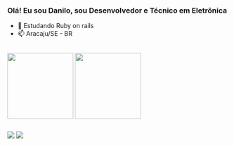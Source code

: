 ### Olá! Eu sou Danilo, sou Desenvolvedor e Técnico em Eletrônica

- 🌱 Estudando Ruby on rails
- 📫 Aracaju/SE - BR

##

<div>
    <img height=150 align="center" src="https://github-readme-stats.vercel.app/api?username=DaniloRibeiro07&theme=holi&hide=contribs,stars&show_icons=true&rank_icon=github#gh-dark-mode-only" />
    <img height=150 align="center" src="https://github-readme-stats.vercel.app/api/top-langs/?username=DaniloRibeiro07&layout=compact&theme=holi&exclude_repo=Firmware---Manuten--o-Aurelio&hide=dockerfile" />
</div>

##

<div> 
  <a href="https://www.instagram.com/daniloribei" target="_blank"><img src="https://img.shields.io/badge/-Instagram-%23E4405F?style=for-the-badge&logo=instagram&logoColor=white" target="_blank"></a>
  <a href="https://www.linkedin.com/in/danilorib" target="_blank"><img src="https://img.shields.io/badge/-LinkedIn-%230077B5?style=for-the-badge&logo=linkedin&logoColor=white" target="_blank"></a> 
</div>
